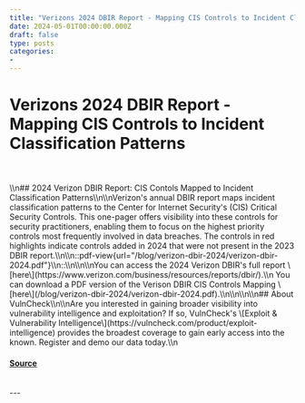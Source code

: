 ```yaml
---
title: "Verizons 2024 DBIR Report - Mapping CIS Controls to Incident Classification Patterns"
date: 2024-05-01T00:00:00.000Z
draft: false
type: posts
categories: 
- 
---
```

# Verizons 2024 DBIR Report - Mapping CIS Controls to Incident Classification Patterns

<br/>

<br/>
\\n## 2024 Verizon DBIR Report: CIS Contols Mapped to Incident Classification Patterns\\n\\nVerizon's annual DBIR report maps incident classification patterns to the Center for Internet Security's (CIS) Critical Security Controls. This one-pager offers visibility into these controls for security practitioners, enabling them to focus on the highest priority controls most frequently involved in data breaches. The controls in red highlights indicate controls added in 2024 that were not present in the 2023 DBIR report.\\n\\n::pdf-view{url="/blog/verizon-dbir-2024/verizon-dbir-2024.pdf"}\\n::\\n\\n\\nYou can access the 2024 Verizon DBIR's full report \[here\](https://www.verizon.com/business/resources/reports/dbir/).\\n  
You can download a PDF version of the Verison DBIR CIS Controls Mapping \[here\](/blog/verizon-dbir-2024/verizon-dbir-2024.pdf).\\n\\n\\n\\n## About VulnCheck\\n\\nAre you interested in gaining broader visibility into vulnerability intelligence and exploitation? If so, VulnCheck's \[Exploit & Vulnerability Intelligence\](https://vulncheck.com/product/exploit-intelligence) provides the broadest coverage to gain early access into the known. Register and demo our data today.\\n

#### [Source](https://vulncheck.com/blog/2024-verizon-dbir)

<br/>
---
